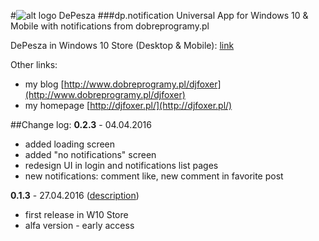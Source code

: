 #![alt logo](http://djfoxer.pl/DePesza/a88x88.png)  DePesza 
###dp.notification
Universal App for Windows 10 &amp; Mobile with notifications from dobreprogramy.pl

DePesza in Windows 10 Store (Desktop & Mobile): [link](https://www.microsoft.com/pl-pl/store/apps/depesza/9nblggh4nvs2)

Other links: 
* my blog [http://www.dobreprogramy.pl/djfoxer](http://www.dobreprogramy.pl/djfoxer)
* my homepage [http://djfoxer.pl/](http://djfoxer.pl/)


##Change log:
**0.2.3** - 04.04.2016
* added loading screen
* added "no notifications" screen
* redesign UI in login and notifications list pages
* new notifications: comment like, new comment in favorite post

**0.1.3** - 27.04.2016 ([description](http://www.dobreprogramy.pl/djfoxer/DePesza-portalowa-aplikacja-juz-w-markecie-Windows-10,72628.html))
* first release in W10 Store
* alfa version - early access

